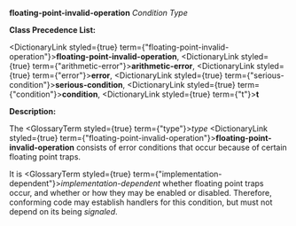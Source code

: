 **floating-point-invalid-operation** *Condition Type* 



**Class Precedence List:** 



<DictionaryLink styled={true} term={"floating-point-invalid-operation"}><b>floating-point-invalid-operation</b></DictionaryLink>, <DictionaryLink styled={true} term={"arithmetic-error"}><b>arithmetic-error</b></DictionaryLink>, <DictionaryLink styled={true} term={"error"}><b>error</b></DictionaryLink>, <DictionaryLink styled={true} term={"serious-condition"}><b>serious-condition</b></DictionaryLink>, <DictionaryLink styled={true} term={"condition"}><b>condition</b></DictionaryLink>, <DictionaryLink styled={true} term={"t"}><b>t</b></DictionaryLink> 



**Description:** 



The <GlossaryTerm styled={true} term={"type"}><i>type</i></GlossaryTerm> <DictionaryLink styled={true} term={"floating-point-invalid-operation"}><b>floating-point-invalid-operation</b></DictionaryLink> consists of error conditions that occur because of certain floating point traps. 



It is <GlossaryTerm styled={true} term={"implementation-dependent"}><i>implementation-dependent</i></GlossaryTerm> whether floating point traps occur, and whether or how they may be enabled or disabled. Therefore, conforming code may establish handlers for this condition, but must not depend on its being *signaled*. 







 



 



